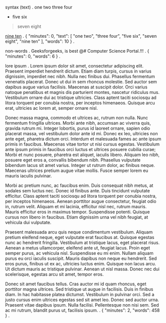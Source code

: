 syntax (text)
.
one two
three four

- five six

> seven eight

[nine ten](link)
.
{
  "minutes": 0,
  "text": [
    "one two",
    "three four",
    "five six",
    "seven eight",
    "nine ten"
  ],
  "words": 10
}
.

non-words
.
Geeksforgeeks,    is best @# Computer Science Portal.!!!
.
{
  "minutes": 0,
  "words": 6
}
.

lore ipsum
.
Lorem ipsum dolor sit amet, consectetur adipiscing elit. Praesent imperdiet hendrerit dictum. Etiam diam turpis, cursus in varius dignissim, imperdiet nec nibh. Nulla nec finibus dui. Phasellus fermentum venenatis placerat. Donec ut dui in sem rhoncus molestie. Sed auctor sem dapibus augue varius facilisis. Maecenas at suscipit dolor. Orci varius natoque penatibus et magnis dis parturient montes, nascetur ridiculus mus. Vestibulum ornare dui ac tristique ultricies. Class aptent taciti sociosqu ad litora torquent per conubia nostra, per inceptos himenaeos. Quisque arcu erat, ultricies ac lorem at, semper ornare nisl.

Donec massa magna, commodo et ultrices ac, rutrum non nulla. Nunc fermentum fringilla ultrices. Morbi ante nibh, accumsan ac viverra quis, gravida rutrum mi. Integer lobortis, purus id laoreet ornare, sapien odio placerat massa, vel vestibulum dolor ante id mi. Donec ex leo, ultricies non ante eget, pharetra dictum orci. Interdum et malesuada fames ac ante ipsum primis in faucibus. Maecenas vitae tortor ut nisi cursus egestas. Vestibulum ante ipsum primis in faucibus orci luctus et ultrices posuere cubilia curae; Morbi et nunc posuere, pharetra est aliquet, iaculis libero. Aliquam leo nibh, posuere eget eros a, convallis bibendum nibh. Phasellus vulputate bibendum lacus sit amet varius. Integer ut rutrum dolor, ac finibus neque. Maecenas ultrices pretium augue vitae mollis. Fusce semper lorem eu mauris iaculis pulvinar.

Morbi ac pretium nunc, ac faucibus enim. Duis consequat nibh metus, at sodales sem luctus nec. Donec id finibus ante. Duis tincidunt vulputate efficitur. Class aptent taciti sociosqu ad litora torquent per conubia nostra, per inceptos himenaeos. Aenean porttitor augue consectetur, feugiat odio in, rutrum velit. Aliquam et mi lacinia, efficitur nisl nec, rutrum mauris. Mauris efficitur eros in maximus tempor. Suspendisse potenti. Quisque cursus non libero in faucibus. Etiam dignissim urna vel nibh feugiat, at vehicula dui vulputate.

Praesent malesuada arcu quis neque condimentum vestibulum. Aliquam pretium eleifend neque, eget vulputate erat faucibus at. Quisque egestas nunc ac hendrerit fringilla. Vestibulum at tristique lacus, eget placerat risus. Aenean a metus ullamcorper, eleifend ante ut, feugiat lacus. Proin eget semper purus, ac vehicula nisl. Suspendisse eu mi enim. Nullam aliquam purus eu orci iaculis suscipit. Mauris dapibus non neque eu hendrerit. Sed eros purus, finibus ut ex ac, ultricies luctus enim. Quisque non lacus arcu. Ut dictum mauris ac tristique pulvinar. Aenean ut nisl massa. Donec nec dui scelerisque, egestas arcu sit amet, tempor eros.

Donec sit amet faucibus tellus. Cras auctor mi id quam rhoncus, eget porttitor magna ultrices. Sed tristique ut augue in facilisis. Duis in finibus diam. In hac habitasse platea dictumst. Vestibulum in pulvinar orci. Sed a justo cursus enim ultrices egestas sed sit amet leo. Donec sed auctor urna. Praesent vitae dapibus ipsum. Nulla facilisi. Pellentesque non nisi sem. Sed ac mi rutrum, blandit purus ut, facilisis ipsum.
.
{
  "minutes": 2,
  "words": 458
}
.
